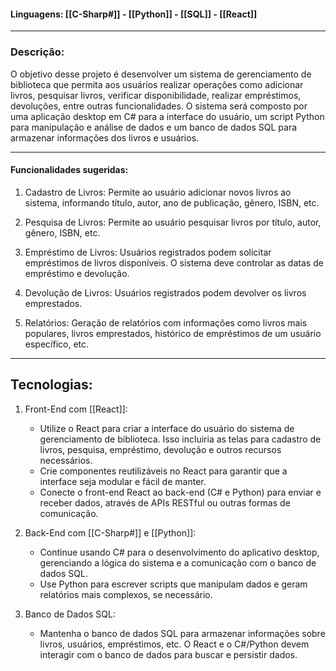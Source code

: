 #### Linguagens: [[C-Sharp#]] - [[Python]] - [[SQL]] - [[React]]
---
### Descrição:

O objetivo desse projeto é desenvolver um sistema de gerenciamento de biblioteca que permita aos usuários realizar operações como adicionar livros, pesquisar livros, verificar disponibilidade, realizar empréstimos, devoluções, entre outras funcionalidades. O sistema será composto por uma aplicação desktop em C# para a interface do usuário, um script Python para manipulação e análise de dados e um banco de dados SQL para armazenar informações dos livros e usuários.

---
#### Funcionalidades sugeridas:

1. Cadastro de Livros: Permite ao usuário adicionar novos livros ao sistema, informando título, autor, ano de publicação, gênero, ISBN, etc.
    
2. Pesquisa de Livros: Permite ao usuário pesquisar livros por título, autor, gênero, ISBN, etc.
    
3. Empréstimo de Livros: Usuários registrados podem solicitar empréstimos de livros disponíveis. O sistema deve controlar as datas de empréstimo e devolução.
    
4. Devolução de Livros: Usuários registrados podem devolver os livros emprestados.
    
5. Relatórios: Geração de relatórios com informações como livros mais populares, livros emprestados, histórico de empréstimos de um usuário específico, etc.

---
## Tecnologias:

1. Front-End com [[React]]:
    - Utilize o React para criar a interface do usuário do sistema de gerenciamento de biblioteca. Isso incluiria as telas para cadastro de livros, pesquisa, empréstimo, devolução e outros recursos necessários.
    - Crie componentes reutilizáveis no React para garantir que a interface seja modular e fácil de manter.
    - Conecte o front-end React ao back-end (C# e Python) para enviar e receber dados, através de APIs RESTful ou outras formas de comunicação.
	
2. Back-End com [[C-Sharp#]] e [[Python]]:
    - Continue usando C# para o desenvolvimento do aplicativo desktop, gerenciando a lógica do sistema e a comunicação com o banco de dados SQL.
    - Use Python para escrever scripts que manipulam dados e geram relatórios mais complexos, se necessário.
    
3. Banco de Dados SQL:
    
    - Mantenha o banco de dados SQL para armazenar informações sobre livros, usuários, empréstimos, etc. O React e o C#/Python devem interagir com o banco de dados para buscar e persistir dados.
